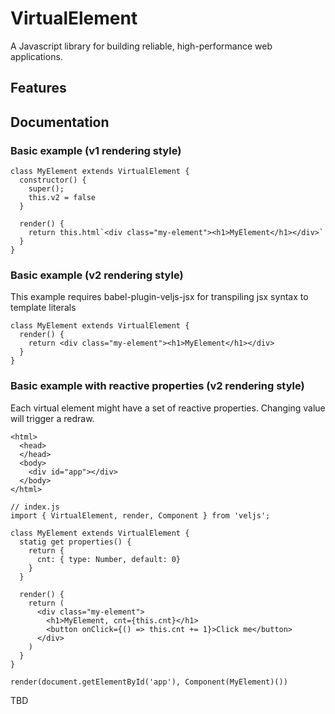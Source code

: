 # VirtualElement
A Javascript library for building reliable, high-performance web applications.

## Features

## Documentation

### Basic example (v1 rendering style)

```
class MyElement extends VirtualElement {
  constructor() {
    super();
    this.v2 = false
  }

  render() {
    return this.html`<div class="my-element"><h1>MyElement</h1></div>`
  }
}  
```

### Basic example (v2 rendering style)

This example requires babel-plugin-veljs-jsx for transpiling jsx syntax to template literals

```
class MyElement extends VirtualElement {
  render() {
    return <div class="my-element"><h1>MyElement</h1></div>
  }
}  
```

### Basic example with reactive properties (v2 rendering style)

Each virtual element might have a set of reactive properties. Changing value will trigger a redraw.

```
<html>
  <head>
  </head>
  <body>
    <div id="app"></div>
  </body>
</html>
```

```
// index.js
import { VirtualElement, render, Component } from 'veljs';

class MyElement extends VirtualElement {
  statig get properties() {
    return {
      cnt: { type: Number, default: 0}
    }
  }

  render() {
    return (
      <div class="my-element">
        <h1>MyElement, cnt={this.cnt}</h1>
        <button onClick={() => this.cnt += 1}>Click me</button>
      </div>
    )
  }
}  

render(document.getElementById('app'), Component(MyElement)())
```
TBD